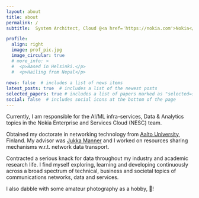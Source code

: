 ```yaml
---
layout: about
title: about
permalink: /
subtitle:  System Architect, Cloud @<a href='https://nokia.com'>Nokia</a>  

profile:
  align: right
  image: prof_pic.jpg
  image_circular: true 
  # more_info: >
  #  <p>Based in Helsinki.</p>
  #  <p>Hailing from Nepal</p>
    
news: false  # includes a list of news items
latest_posts: true  # includes a list of the newest posts
selected_papers: true # includes a list of papers marked as "selected={true}"
social: false  # includes social icons at the bottom of the page
---
```


Currently, I am responsible for the AI/ML infra-services, Data & Analytics topics in the Nokia Enterprise and Services Cloud (NESC) team.

Obtained my doctorate in networking technology from [Aalto University](https://www.aalto.fi/en/department-of-communications-and-networking), Finland. My advisor was [Jukka Manner](https://research.aalto.fi/en/persons/jukka-manner) and I worked on resources sharing mechanisms w.r.t. network data transport.

Contracted a serious knack for data throughout my industry and academic research life. I find myself exploring, learning and developing continuously across a broad spectrum of technical, business and societal topics of communications networks, data and services. 

I also dabble with some amateur photography as a hobby, 📸!

